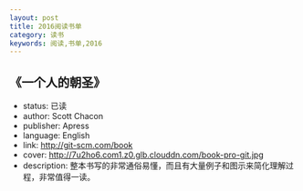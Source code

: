 ```yaml
---
layout: post
title: 2016阅读书单
category: 读书
keywords: 阅读,书单,2016
---
```


## 《一个人的朝圣》

- status: 已读
- author: Scott Chacon
- publisher: Apress
- language: English
- link: http://git-scm.com/book
- cover: http://7u2ho6.com1.z0.glb.clouddn.com/book-pro-git.jpg
- description: 整本书写的非常通俗易懂，而且有大量例子和图示来简化理解过程，非常值得一读。



